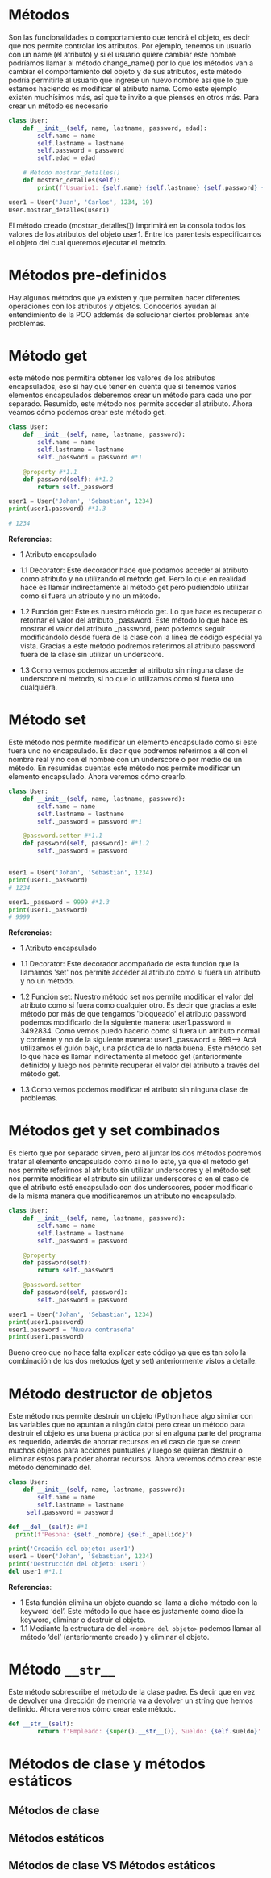 # Métodos

Son las funcionalidades o comportamiento que tendrá el objeto, es decir que nos permite controlar los atributos. Por ejemplo, tenemos un usuario con un name (el atributo) y si el usuario quiere cambiar este nombre podríamos llamar al método change_name() por lo que los métodos van a cambiar el comportamiento del objeto y de sus atributos, este método podría permitirle al usuario que ingrese un nuevo nombre así que lo que estamos haciendo es modificar el atributo name. Como este ejemplo existen muchísimos más, así que te invito a que pienses en otros más. Para crear un método es necesario 

```python
class User:
    def __init__(self, name, lastname, password, edad):
        self.name = name
        self.lastname = lastname
        self.password = password 
        self.edad = edad

    # Método mostrar_detalles()
    def mostrar_detalles(self):
        print(f'Usuario1: {self.name} {self.lastname} {self.password} {self.edad}')

user1 = User('Juan', 'Carlos', 1234, 19)
User.mostrar_detalles(user1)
```
El método creado (mostrar_detalles()) imprimirá en la consola todos los valores de los atributos del objeto user1. Entre los parentesis especificamos el objeto del cual queremos ejecutar el método.

# Métodos pre-definidos
Hay algunos métodos que ya existen y que permiten hacer diferentes operaciones con los atributos y objetos. Conocerlos ayudan al entendimiento de la POO addemás de solucionar ciertos problemas ante problemas.

# Método get 
este método nos permitirá obtener los valores de los atributos encapsulados, eso  sí hay que tener en cuenta que si tenemos varios elementos encapsulados deberemos crear un método para cada uno por separado. Resumido, este método nos permite acceder al atributo. Ahora veamos cómo podemos crear este método get.

```python
class User:
    def __init__(self, name, lastname, password):
        self.name = name
        self.lastname = lastname
        self._password = password #*1

    @property #*1.1
    def password(self): #*1.2
        return self._password

user1 = User('Johan', 'Sebastian', 1234)
print(user1.password) #*1.3

# 1234
```
**Referencias**: 
* 1 Atributo encapsulado 

* 1.1 Decorator: Este decorador hace que podamos acceder al atributo como atributo y no utilizando el método get. Pero lo que en realidad hace es llamar indirectamente al método get pero pudiendolo utilizar como si fuera un atributo y no un método.

* 1.2 Función get: Este es nuestro método get. Lo que hace es recuperar o retornar el valor del atributo _password. Este método lo que hace es mostrar el valor del atributo _password, pero podemos seguir modificándolo desde fuera de la clase con la línea de código especial ya vista.  Gracias a este método podremos referirnos al atributo password fuera de la clase sin utilizar un underscore.

* 1.3 Como vemos podemos acceder al atributo sin ninguna clase de underscore ni método, si no que lo utilizamos como si fuera uno cualquiera.

# Método set 
Este método nos permite modificar un elemento encapsulado como si este fuera uno no encapsulado. Es decir que podremos referirnos a él con el nombre real y no con el nombre con un underscore o por medio de un método. En resumidas cuentas este método nos permite modificar un elemento encapsulado. Ahora veremos cómo crearlo.

```python
class User:
    def __init__(self, name, lastname, password):
        self.name = name
        self.lastname = lastname
        self._password = password #*1

    @password.setter #*1.1
    def password(self, password): #*1.2
        self._password = password


user1 = User('Johan', 'Sebastian', 1234)
print(user1._password) 
# 1234

user1._password = 9999 #*1.3
print(user1._password)
# 9999
```

**Referencias**: 
* 1 Atributo encapsulado 
* 1.1 Decorator: Este decorador acompañado de esta función que la llamamos 'set' nos permite acceder al atributo como si fuera un atributo y no un método.

* 1.2 Función set: Nuestro método set nos permite modificar el valor del atributo como si fuera como cualquier otro. Es decir que gracias a este método por más de que tengamos 'bloqueado' el atributo password podemos modificarlo de la siguiente manera: user1.password = 3492834. Como vemos puedo hacerlo como si fuera un atributo normal y corriente y no de la siguiente manera: user1._password = 999--> Acá utilizamos el guión bajo, una práctica de lo nada buena. Este método set lo que hace es llamar indirectamente al método get (anteriormente definido) y luego nos permite recuperar el valor del atributo a través del método get.

* 1.3 Como vemos podemos modificar el atributo sin ninguna clase de problemas.

# Métodos get y set combinados
Es cierto que por separado sirven, pero al juntar los dos métodos podremos tratar al elemento encapsulado como si no lo este, ya que el método get nos permite referirnos al atributo sin utilizar underscores y el método set nos permite modificar el atributo sin utilizar underscores o en el caso de que el atributo esté encapsulado con dos underscores, poder modificarlo de la misma manera que modificaremos un atributo no encapsulado. 

```python
class User:
    def __init__(self, name, lastname, password):
        self.name = name
        self.lastname = lastname
        self._password = password

    @property
    def password(self):
        return self._password

    @password.setter
    def password(self, password):
        self._password = password

user1 = User('Johan', 'Sebastian', 1234)
print(user1.password)
user1.password = 'Nueva contraseña'
print(user1.password)
```

Bueno creo que no hace falta explicar este código ya que es tan solo la combinación de los dos métodos (get y set) anteriormente vistos a detalle. 


# Método destructor de objetos
Este método nos permite destruir un objeto (Python hace algo similar con las variables que no apuntan a ningún dato) pero crear un método para destruir el objeto es una buena práctica por si en alguna parte del programa es requerido, además de ahorrar recursos en el caso de que se creen muchos objetos para acciones puntuales y luego se quieran destruir o eliminar estos para poder ahorrar recursos. Ahora veremos cómo crear este método denominado del.

```python
class User:
    def __init__(self, name, lastname, password):
        self.name = name
        self.lastname = lastname
     self.password = password

def __del__(self): #*1
  print(f'Pesona: {self._nombre} {self._apellido}')

print('Creación del objeto: user1')
user1 = User('Johan', 'Sebastian', 1234)
print('Destrucción del objeto: user1')
del user1 #*1.1
```
**Referencias**: 
* 1 Esta función elimina un objeto cuando se llama a dicho método con la keyword ‘del’. Este método lo que hace es justamente como dice la keyword, eliminar o destruir el objeto.
* 1.1 Mediante la estructura de del `<nombre del objeto>` podemos llamar al método  ‘del’ (anteriormente creado ) y eliminar el objeto. 

# Método `__str__`
Este método sobrescribe el método de la clase padre. Es decir que en vez de devolver una dirección de memoria va a devolver un string que hemos definido. Ahora veremos cómo crear este método.

```python
def __str__(self):
        return f'Empleado: {super().__str__()}, Sueldo: {self.sueldo}'
```

# Métodos de clase y métodos estáticos

## Métodos de clase
## Métodos estáticos
## Métodos de clase VS Métodos estáticos

